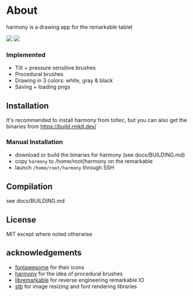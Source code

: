 # About

harmony is a drawing app for the remarkable tablet

![](https://i.imgur.com/KJlWdAAl.png)
![](https://i.imgur.com/KJ4rReu.gifv)

### Implemented

* Tilt + pressure sensitive brushes
* Procedural brushes
* Drawing in 3 colors: white, gray & black
* Saving + loading pngs

## Installation

It's recommended to install harmony from toltec, but you can
also get the binaries from https://build.rmkit.dev/

### Manual Installation

* download or build the binaries for harmony (see docs/BUILDING.md)
* copy `harmony` to /home/root/harmony on the remarkable
* launch `/home/root/harmony` through SSH

## Compilation

see docs/BUILDING.md

## License

MIT except where noted otherwise

## acknowledgements

* [fontawesome](https://fontawesome.com) for their icons
* [harmony](https://github.com/mrdoob/harmony) for the idea of procedural brushes
* [libremarkable](https://github.com/canselcik/libremarkable) for reverse engineering remarkable IO
* [stb](https://github.com/nothings/stb) for image resizing and font rendering libraries
